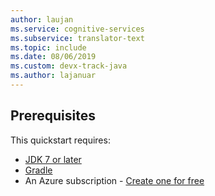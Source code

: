 ```yaml
---
author: laujan
ms.service: cognitive-services
ms.subservice: translator-text
ms.topic: include
ms.date: 08/06/2019
ms.custom: devx-track-java
ms.author: lajanuar
---
```


## Prerequisites

This quickstart requires:

* [JDK 7 or later](https://www.oracle.com/technetwork/java/javase/downloads/index.html)
* [Gradle](https://gradle.org/install/)
* An Azure subscription - [Create one for free](https://azure.microsoft.com/free/cognitive-services)
